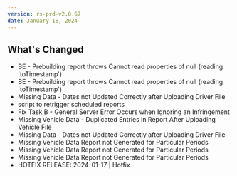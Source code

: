 ```yaml
---
version: rs-prd-v2.0.67
date: January 18, 2024
---
```


## What's Changed
* BE - Prebuilding report throws Cannot read properties of null (reading 'toTimestamp')
* BE - Prebuilding report throws Cannot read properties of null (reading 'toTimestamp')
* Missing Data - Dates not Updated Correctly after Uploading Driver File
* script to retrigger scheduled reports
* Fix Task B - General Server Error Occurs when Ignoring an Infringement
* Missing Vehicle Data - Duplicated Entries in Report After Uploading Vehicle File
* Missing Data - Dates not Updated Correctly after Uploading Driver File
* Missing Vehicle Data Report not Generated for Particular Periods
* Missing Vehicle Data Report not Generated for Particular Periods
* Missing Vehicle Data Report not Generated for Particular Periods
* HOTFIX RELEASE: 2024-01-17 | Hotfix